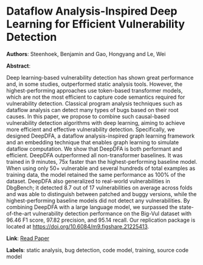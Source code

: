 # Dataflow Analysis-Inspired Deep Learning for Efficient Vulnerability Detection

**Authors**: Steenhoek, Benjamin and Gao, Hongyang and Le, Wei

**Abstract**:

Deep learning-based vulnerability detection has shown great performance and, in some studies, outperformed static analysis tools. However, the highest-performing approaches use token-based transformer models, which are not the most efficient to capture code semantics required for vulnerability detection. Classical program analysis techniques such as dataflow analysis can detect many types of bugs based on their root causes. In this paper, we propose to combine such causal-based vulnerability detection algorithms with deep learning, aiming to achieve more efficient and effective vulnerability detection. Specifically, we designed DeepDFA, a dataflow analysis-inspired graph learning framework and an embedding technique that enables graph learning to simulate dataflow computation. We show that DeepDFA is both performant and efficient. DeepDFA outperformed all non-transformer baselines. It was trained in 9 minutes, 75x faster than the highest-performing baseline model. When using only 50+ vulnerable and several hundreds of total examples as training data, the model retained the same performance as 100\% of the dataset. DeepDFA also generalized to real-world vulnerabilities in DbgBench; it detected 8.7 out of 17 vulnerabilities on average across folds and was able to distinguish between patched and buggy versions, while the highest-performing baseline models did not detect any vulnerabilities. By combining DeepDFA with a large language model, we surpassed the state-of-the-art vulnerability detection performance on the Big-Vul dataset with 96.46 F1 score, 97.82 precision, and 95.14 recall. Our replication package is located at https://doi.org/10.6084/m9.figshare.21225413.

**Link**: [Read Paper](https://doi.org/10.1145/3597503.3623345)

**Labels**: static analysis, bug detection, code model, training, source code model
